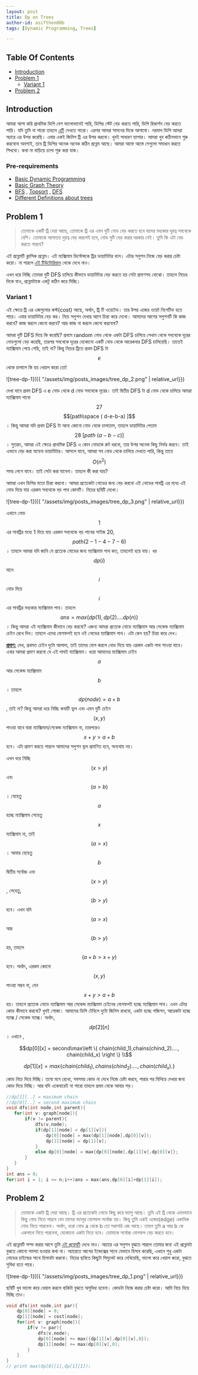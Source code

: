 ```yaml
---
layout: post
title: Dp on Trees
author-id: asifthen00b
tags: [Dynamic Programming, Trees]

---
```


## Table Of Contents

* [Introduction](introduction)
* [Problem 1](#problem1)
  * [Variant 1](#problem1variant1)
* [Problem 2](#problem2)

## Introduction <a name="introduction"></a>

আমরা আশা করি প্রাথমিক ডিপি বেশ ভালোভাবেই পারি, ডিপির স্টেট বেড় করতে পারি, ডিপি রিকার্শন বেড় করতে পারি। যদি তুমি না পারো তাহলে [এটি](https://duoblogger.github.io/2019/06/28/basic-dynamic-programming.html) দেখতে পারো। এরপর আমরা সামনের দিকে আগাবো। নরমাল ডিপি আমরা অ্যারে এর উপর করেছি। এবার একই জিনিস ট্রি এর উপর করবো। খুবই সাধারণ ব্যাপার। আমরা খুব কঠিনভাবে শুরু করবোনা অবশ্যই, তবে ট্রি ডিপির অনেক অনেক কঠিন প্রব্লেম আছে। আমরা আস্তে আস্তে সেগুলো সমাধান করতে শিখবো। কথা না বাড়িয়ে চলো শুরু করা যাক। 

### Pre-requirements

* [Basic Dynamic Programming](https://duoblogger.github.io/2019/06/28/basic-dynamic-programming.html)
* [Basic Graph Theory](http://www.shafaetsplanet.com/?p=143)
* [BFS](http://www.shafaetsplanet.com/?p=604)  ,  [Topsort](http://www.shafaetsplanet.com/?p=848)  ,  [DFS](http://www.shafaetsplanet.com/?p=973)
* [Different Definitions about trees](https://www.tutorialspoint.com/data_structures_algorithms/tree_data_structure.htm)

## Problem 1 <a name="problem1"></a>

> তোমাকে একটি ট্রি দেয়া আছে, তোমাকে ট্রি এর এমন দুটি নোড বেড় করতে হবে যাদের মধ্যকার দূরত্ব সবথেকে বেশি। তোমাকে আপাতত দুরত্ব বেড় করলেই হবে, নোড দুটি বেড় করার দরকার নেই। তুমি কি এটা বেড় করতে পারবে? 

এই প্রব্লেমটি ক্লাসিক প্রব্লেম। এই ম্যক্সিমাম ডিস্টেন্সকে ট্রির ডায়ামিটার বলে। এটার সলুশন নিজে বেড় করার চেষ্টা করো। না পারলে [এই টিউটোরিয়াল](http://www.shafaetsplanet.com/?p=521) থেকে দেখে নাও। 

এখন ধরে নিচ্ছি তোমরা দুটি DFS চালিয়ে কীভাবে ডায়ামিটার বেড় করতে হয় সেটা প্রমাণসহ বোঝো। তাহলে নিচের দিকে যাও, প্রব্লেমটাকে একটু কঠিন করে দিচ্ছি। 

### Variant 1 <a name="problem1variant1"></a>

এই ক্ষেত্রে ট্রি এর এজগুলোর কস্ট(cost) আছে, অর্থাৎ, ট্রি টি ওয়েটেড। তার উপর এজের ওয়েট নিগেটিভ হতে পারে। এবার ডায়ামিটার বেড় কর। নিচে সলুশন দেখার আগে চিন্তা করে দেখো। আমাদের আগের সলুশনটি কি কাজ করবে? কাজ করলে কেনো করবে? আর কাজ না করলে কেনো করবেনা? 

আমরা দুটি DFS দিয়ে কি করেছি? প্রথমে random নোড থেকে একটা DFS চালিয়ে সেখান থেকে সবথেকে দূরের নোডগুলো বেড় করেছি, তারপর সবথেকে দূরের যেকোনো একটি নোড থেকে আরেকবার DFS চালিয়েছি। তাতেই ম্যাক্সিমাম পেয়ে গেছি, তাই না? কিন্তু নিচের ট্রিতে প্রথম DFS টা $$e$$ থেকে চালালে কি হয় খেয়াল করো তো! 

![tree-dp-1]({{ "/assets/img/posts_images/tree_dp_2.png" | relative_url}})

দেখা যাবে প্রথম DFS এ e নোড থেকে d নোড সবথেকে দূরের। তাই দ্বিতীয় DFS টা d নোড থেকে চালিয়ে আমরা ম্যাক্সিমাম পাবো $$27$$ $$[path\space  ( d-e-b-a) ]$$  । কিন্তু আমরা যদি প্রথম DFS টা আন্য কোনো নোড থেকে চালাতাম, তাহলে ডায়ামিটার পেতাম $$28\ [path\ (a-b-c)]$$ । সুতরাং, আমরা এই ক্ষেত্রে প্রাথমিক DFS এ কোন নোডকে রুট ধরবো, তার উপর অনেক কিছু নির্ভর করবে। তাই এভাবে বেড় করা যাবেনা ডায়ামিটার। আসলে যাবে, আমরা সব নোড থেকে চালিয়ে দেখতে পারি, কিন্তু তাতে $$O(n^2)$$ সময় লেগে যাবে। তাই সেটা করা যাবেনা। তাহলে কী করা যায়? 

আমরা এখন ডিপির মতো চিন্তা করবো। আমরা প্রত্যেকটা নোডের জন্য বেড় করবো এই নোডের সাবট্রি এর মধ্যে এই নোড দিয়ে যায় এরকম সবথেকে বড় পাথ কোনটি। নিচের ছবিটি দেখ‌ো। 

![tree-dp-1]({{ "/assets/img/posts_images/tree_dp_3.png" | relative_url}})

এখানে নোড $$1$$ এর সাবট্রির মধ্যে 1 দিয়ে যায় এরকম সবথেকে বড় পাথের সাইজ 20,  $$path(2-1-4-7-6)$$ । তাহলে আমরা যদি জানি যে প্রত্যেক নোডের জন্য ম্যাক্সিমাম পাথ কত, তাহলেই হয়ে যায়। ধর‌ $$dp(i)$$ মানে $$i$$ নোড দিয়ে $$i$$ এর সাবট্রির মধ্যকার ম্যাক্সিমাম পাথ। তাহলে $$ ans = max\left \{ dp(1),dp(2)....dp(n) \right \}$$ ।  কিন্তু আমরা এই ম্যাক্সিমাম কীভাবে বেড় করবো? এজন্য আমরা প্রত্যেক নোডে ম্যাক্সিমাম আর সেকেন্ড ম্যাক্সিমাম চেইন রেখে দিব। তাহলে এদের যোগফলই হবে ওই নোডের ম্যাক্সিমাম পাথ। এটা কেন হয়? চিন্তা করে দেখ। 

**<u>প্রমাণ:</u>** দেখ, প্রথমত চেইন দুটো আলাদা, তাই তাদের যোগ করলে নোড দিয়ে যায় এরকম একটা পাথ পাওয়া যাবে। এবার আমরা প্রমাণ করবো যে এই পাথই ম্যাক্সিমাম। ধরো আমাদের ম্যাক্সিমাম চেইন $$a$$ আর সেকেন্ড ম্যাক্সিমাম $$b$$ । তাহলে $$dp(node) = a+b$$ , তাই না? কিন্তু আমরা ধরে নিচ্ছি কথাটি ভুল এবং এমন দুটি চেইন $$(x,y)$$  পাওয়া যাবে যারা ম্যাক্সিমাম/সেকেন্ড ম্যাক্সিমাম না, তারপরেও $$x+y > a+b$$  হবে। এটা প্রমাণ করতে পারলে আমাদের সলুশন ভুল প্রমাণিত হবে, অন্যথায় নয়। 

এখন ধরে নিচ্ছি $$(x > y)$$ এবং $$(a > b)$$ । যেহেতু $$a$$ হচ্ছে ম্যাক্সিমাম সেহেতু $$x$$ ম্যাক্সিমাম না, তাই $$(a > x)$$ । আবার যেহেতু $$b$$ দ্বিতীয় সর্বোচ্চ এবং  $$(x  > y)$$, সেহেতু, $$(b > y)$$ হবে। এখন যদি  $$(a > x)$$ আর $$(b > y)$$ হয়, তাহলে $$(a+b > x+y)$$ হবে। অর্থাৎ, এরকম কোনো $$(x,y)$$ পাওয়া সম্ভব না, যেন  $$x+y > a+b$$ হয়। তাহলে প্রত্যেক নোডে ম্যাক্সিমাম আর সেকেন্ড ম্যাক্সিমাম চেইনের যোগফলই হচ্ছে ম্যাক্সিমাম পাথ। এখন এটার কোড কীভাবে করবো? খুবই সোজা। আমাদের ডিপি টেবিলে দুটো জিনিস রাখবো, একটা হচ্ছে পজিশন, আরেকটা হচ্ছে ম্যাক্স / সেকেন্ড ম্যাক্স। অর্থাৎ,$$dp[2][n]$$ । এখানে , 

$$dp[0][x] = second\max\left \{ chain(child_1),chains(chind_2)...., chain(child_x) \right \} \\$$

$$dp[1][x] = max\left \{ chain(child_1),chains(chind_2)...., chain(child_x). \right \}$$

কোড নিচে দিয়ে দিচ্ছি। তবো মনে রেখো, সবসময় কোড না দেখে নিজে চেষ্টা করবে, পারার পর মিলিয়ে দেখার জন্য কোড দিয়ে দিচ্ছি। আর যদি একেবারেই না পারো তাহলে প্রথম থেকে আবার পড়। 

 ```cpp
//dp[1][..] = maximum chain
//dp[0][..] = second maximum chain 
void dfs(int node,int parent){
    for(int v: graph[node]){
        if(v != parent){
            dfs(v,node);
            if(dp[1][node] < dp[1][v]){
                dp[0][node] = max(dp[1][node],dp[0][v]);
                dp[1][node] = dp[1][v];
            }
            else dp[0][node] = max{dp[0][node],dp[1][v],dp[0][v]};
        }
    }
}
int ans = 0;
for(int i = 1; i <= n;i++)ans = max(ans,dp[0][i]+dp[1][i]);
 ```

## Problem 2 <a name="problem2"></a>

> তোমাকে একটা ট্রি দেয়া আছে। ট্রি এর প্রত্যেকটা নোডে কিছু করে ভ্যালু আছে। তুমি এই ট্রি থেকে এমনভাবে কিছু নোড নিতে পারবে যেন তাদের ভ্যালুর যোগফল সর্বোচ্চ হয়। কিন্তু তুমি একই এজের(edge) একাধিক নোড নিতে পারবেনা। অর্থাৎ, ধরো নোড a থেকে b তো সরাসরি এজ আছে। তাহল তুমি  a আর b কে একসাথে নিতে পারবেনা, যেকোনো একটা নিতে হবে। তোমাকে সর্বোচ্চ যোগফল বেড় করতে হবে। 

এই প্রব্লেমটি সল্ভ করার আগে তুমি [এই প্রব্লেমটি](https://duoblogger.github.io/2019/06/28/basic-dynamic-programming.html#problem3) দেখে নাও। আ্যারে এর সলুশন বুঝতে পারলে তোমার জন্য এই প্রব্লেমটা বুঝতে কোনো সমস্যা হওয়ার কথা না। অ্যারেতে আগের ইন্ডেক্সের সাথে যেভাবে হিসাব করেছি, এখানে শুধু একটা নোডের চাইল্ডের সাথে হিসাবটা করবো। নিচের ছবিতে কিছুটা সিমুলেট করে দেখিয়েছি, ভালো করে খেয়াল করো, বুঝতে সুবিধা হতে পারে। 

![tree-dp-1]({{ "/assets/img/posts_images/tree_dp_1.png" | relative_url}})

ছবিটি খুব ভালো করে খেয়াল করলে বাকিটা বুঝতে অসুবিধা হবেনা। কোডটা নিজে করার চেষ্টা করো। আমি নিচে দিয়ে দিচ্ছি তাও। 

``` c++
void dfs(int node,int par){
    dp[0][node] = 0;
    dp[1][node] = cost[node];
    for(int v: graph[node]){
        if(v != par){
    		dfs(v,node);
            dp[0][node] += max({dp[1][v],dp[0][v],0});
            dp[1][node] += max(dp[0][v],0);
        }
    }
}
// print max(dp[0][1],dp[1][1]);
```





